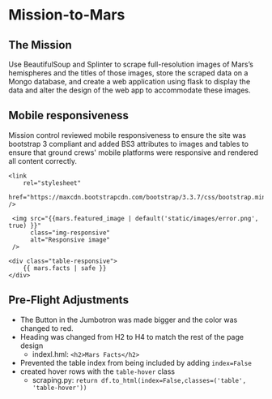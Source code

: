 # Mission-to-Mars
## The Mission
Use BeautifulSoup and Splinter to scrape full-resolution images of Mars’s hemispheres and the titles of those images, store the scraped data on a Mongo database, and create a web application using flask to display the data and alter the design of the web app to accommodate these images.

## Mobile responsiveness
Mission control reviewed mobile responsiveness to ensure the site was bootstrap 3 compliant and added BS3 attributes to images and tables to ensure that ground crews' mobile platforms were responsive and rendered all content correctly.

```
<link
    rel="stylesheet"
    href="https://maxcdn.bootstrapcdn.com/bootstrap/3.3.7/css/bootstrap.min.css"
/>

 <img src="{{mars.featured_image | default('static/images/error.png', true) }}"
      class="img-responsive"
      alt="Responsive image"
 />

<div class="table-responsive">
    {{ mars.facts | safe }}
</div>

```

## Pre-Flight Adjustments

* The Button in the Jumbotron was made bigger and the color was changed to red. 
* Heading was changed from H2 to H4 to match the rest of the page design 
    * indexl.hml: `<h2>Mars Facts</h2>`
* Prevented the table index from being included by adding `index=False`
* created hover rows with the `table-hover` class
    * scraping.py: `return df.to_html(index=False,classes=('table', 'table-hover'))`
    
